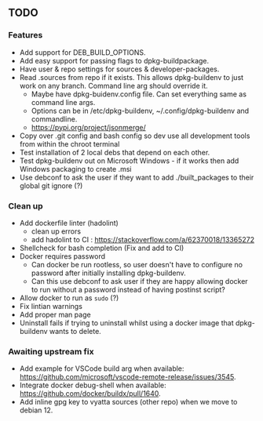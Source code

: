 ## TODO


### Features
* Add support for DEB_BUILD_OPTIONS.
* Add easy support for passing flags to dpkg-buildpackage.
* Have user & repo settings for sources & developer-packages.
* Read .sources from repo if it exists. This allows dpkg-buildenv to just work on any branch. Command line arg should override it.
    * Maybe have dpkg-buidenv.config file. Can set everything same as command line args.
    * Options can be in /etc/dpkg-buildenv, ~/.config/dpkg-buildenv and commandline.
    * https://pypi.org/project/jsonmerge/
* Copy over .git config and bash config so dev use all development tools from within the chroot terminal
* Test installation of 2 local debs that depend on each other.
* Test dpkg-buildenv out on Microsoft Windows - if it works then add Windows packaging to create .msi
* Use debconf to ask the user if they want to add ./built_packages to their global git ignore (?)


### Clean up 
* Add dockerfile linter (hadolint)
    * clean up errors
    * add hadolint to CI : https://stackoverflow.com/a/62370018/13365272
* Shellcheck for bash completion (Fix and add to CI)
* Docker requires password 
    * Can docker be run rootless, so user doesn't have to configure no password after initially installing dpkg-buildenv. 
    * Can this use debconf to ask user if they are happy allowing docker to run without a password instead of having postinst script? 
* Allow docker to run as `sudo` (?)
* Fix lintian warnings
* Add proper man page
* Uninstall fails if trying to uninstall whilst using a docker image that dpkg-buildenv wants to delete.

### Awaiting upstream fix
* Add example for VSCode build arg when available: https://github.com/microsoft/vscode-remote-release/issues/3545.
* Integrate docker debug-shell when available: https://github.com/docker/buildx/pull/1640.
* Add inline gpg key to vyatta sources (other repo) when we move to debian 12.
